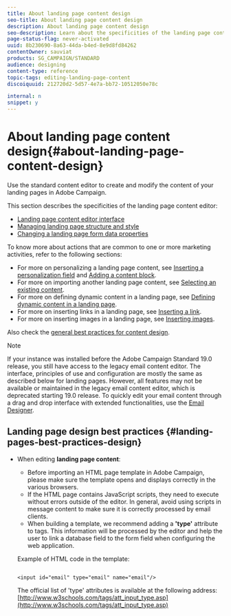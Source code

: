 ```yaml
---
title: About landing page content design
seo-title: About landing page content design
description: About landing page content design
seo-description: Learn about the specificities of the landing page content editor.
page-status-flag: never-activated
uuid: 8b230690-8a63-44da-b4ed-8e9d8fd84262
contentOwner: sauviat
products: SG_CAMPAIGN/STANDARD
audience: designing
content-type: reference
topic-tags: editing-landing-page-content
discoiquuid: 212720d2-5d57-4e7a-bb72-10512050e78c

internal: n
snippet: y
---
```

# About landing page content design{#about-landing-page-content-design}

Use the standard content editor to create and modify the content of your landing pages in Adobe Campaign.

This section describes the specificities of the landing page content editor:

* [Landing page content editor interface](../../channels/using/landing-page-content-editor-interface.md)
* [Managing landing page structure and style](../../channels/using/managing-landing-page-structure-and-style.md)
* [Changing a landing page form data properties](../../channels/using/changing-a-landing-page-form-data-properties.md)

To know more about actions that are common to one or more marketing activities, refer to the following sections:

* For more on personalizing a landing page content, see [Inserting a personalization field](../../designing/using/personalization.md#inserting-a-personalization-field) and [Adding a content block](../../designing/using/personalization.md#adding-a-content-block).
* For more on importing another landing page content, see [Selecting an existing content](../../designing/using/selecting-an-existing-content.md).
* For more on defining dynamic content in a landing page, see [Defining dynamic content in a landing page](../../channels/using/defining-dynamic-content-in-a-landing-page.md).
* For more on inserting links in a landing page, see [Inserting a link](../../designing/using/links.md#inserting-a-link).
* For more on inserting images in a landing page, see [Inserting images](../../designing/using/inserting-images.md).

Also check the [general best practices for content design](../../designing/using/content-design-best-practices.md).

>[!NOTE]
>
>If your instance was installed before the Adobe Campaign Standard 19.0 release, you still have access to the legacy email content editor. The interface, principles of use and configuration are mostly the same as described below for landing pages. However, all features may not be available or maintained in the legacy email content editor, which is deprecated starting 19.0 release. To quickly edit your email content through a drag and drop interface with extended functionalities, use the [Email Designer](../../designing/using/overview.md).

## Landing page design best practices {#landing-pages-best-practices-design}

* When editing **landing page content**:

  * Before importing an HTML page template in Adobe Campaign, please make sure the template opens and displays correctly in the various browsers.
  * If the HTML page contains JavaScript scripts, they need to execute without errors outside of the editor. In general, avoid using scripts in message content to make sure it is correctly processed by email clients.
  * When building a template, we recommend adding a **'type'** attribute to  tags. This information will be processed by the editor and help the user to link a database field to the form field when configuring the web application.

  Example of HTML code in the template:

  ```    
  
  <input id="email" type="email" name="email"/>
  
  ```

  The official list of 'type' attributes is available at the following address: [http://www.w3schools.com/tags/att_input_type.asp](http://www.w3schools.com/tags/att_input_type.asp)